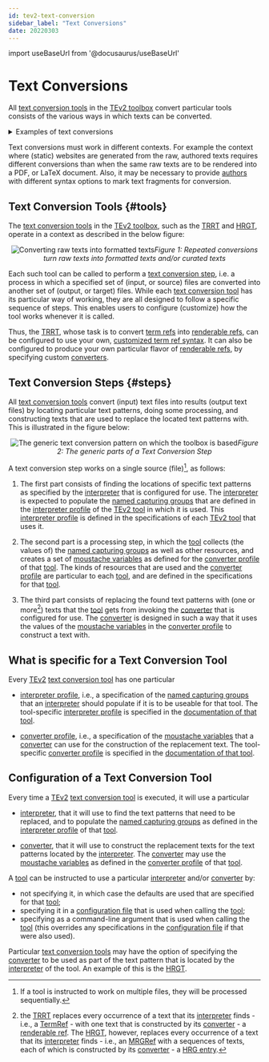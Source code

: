```yaml
---
id: tev2-text-conversion
sidebar_label: "Text Conversions"
date: 20220303
---
```


import useBaseUrl from '@docusaurus/useBaseUrl'

# Text Conversions

All [text conversion tools](@) in the [TEv2 toolbox](@) convert particular tools consists of the various ways in which texts can be converted. 

<details>
  <summary>Examples of text conversions</summary>

One example is the conversion of so-called [TermRefs](@) into [renderable refs](@), i.e., the conversion of texts such as this: `[TermRefs](@)`, i.e., the 'raw' texts that [authors](@) write, into "[TermRefs](@)", i.e., a nicely rendered version of that raw text, that has additional properties, in this case that it is **emphasized**, and if you hover your mouse over it, you'll get a popup with the definition of the term.

Another example is the conversion of a so-called [MRGRef](@) into (the body/contents of) a [human readable glossary]. The [MRGRef](@) points to a particular (version) of a [terminology](@), and the text conversion process sees to converting it to (the body/contents of) a [HRG](@). This is how the [TEv2 glossary](/docs/tev2-glossary) was generated.

</details>

Text conversions must work in different contexts. For example the context where (static) websites are generated from the raw, authored texts requires different conversions than when the same raw texts are to be rendered into a PDF, or LaTeX document. Also, it may be necessary to provide [authors](@) with different syntax options to mark text fragments for conversion.

## Text Conversion Tools {#tools}

The [text conversion tools](@) in the [TEv2 toolbox](@), such as the [TRRT](@) and [HRGT](@), operate in a context as described in the below figure:

<p align="center">
<img
  alt="Converting raw texts into formatted texts"
  src={useBaseUrl('images/tev2-overview-without-toolbox.png')}
/><i>Figure 1: Repeated conversions turn raw texts into formatted texts and/or curated texts</i>
</p>

Each such tool can be called to perform a [text conversion step](#steps), i.e. a process in which a specified set of (input, or source) files are converted into another set of (output, or target) files. While each [text conversion tool](@) has its particular way of working, they are all designed to follow a specific sequence of steps. This enables users to configure (customize) how the tool works whenever it is called. 

Thus, the [TRRT](@), whose task is to convert [term refs](@) into [renderable refs](@), can be configured to use your own, [customized term ref syntax](/docs/spec-syntax/term-ref-syntax#customize). It can also be configured to produce your own particular flavor of [renderable refs](@), by specifying custom [converters](@).

## Text Conversion Steps {#steps}

All [text conversion tools](@) convert (input) text files into results (output text files) by locating particular text patterns, doing some processing, and constructing texts that are used to replace the located text patterns with. This is illustrated in the figure below:

<p align="center">
<img
  alt="The generic text conversion pattern on which the toolbox is based"
  src={useBaseUrl('images/tev2-text-conversion-pattern.png')}
/><i>Figure 2: The generic parts of a Text Conversion Step</i>
</p>

A text conversion step works on a single source (file)[^1], as follows:

[^1]: If a tool is instructed to work on multiple files, they will be processed sequentially.

1. The first part consists of finding the locations of specific text patterns as specified by the [interpreter](@) that is configured for use. The [interpreter](@) is expected to populate the [named capturing groups](@) that are defined in the [interpreter profile](@) of the [TEv2 tool](@) in which it is used. This [interpreter profile](@) is defined in the specifications of each [TEv2 tool](@) that uses it.

2. The second part is a processing step, in which the [tool](tev2-tool@) collects (the values of) the [named capturing groups](@) as well as other resources, and creates a set of [moustache variables](@) as defined for the [converter profile](@) of that [tool](tev2-tool@). The kinds of resources that are used and the [converter profile](@) are particular to each [tool](tev2-tool@), and are defined in the specifications for that [tool](tev2-tool@).

3. The third part consists of replacing the found text patterns with (one or more[^2]) texts that the [tool](tev2-tool@) gets from invoking the [converter](@) that is configured for use. The [converter](@) is designed in such a way that it uses the values of the [moustache variables](@) in the [converter profile](@) to construct a text with. 

[^2]: the [TRRT](@) replaces every occurrence of a text that its [interpreter](@) finds - i.e., a [TermRef](@) - with one text that is constructed by its [converter](@) - a [renderable ref](@). The [HRGT](@), however, replaces every occurrence of a text that its [interpreter](@) finds - i.e., an [MRGRef](@) with a sequences of texts, each of which is constructed by its [converter](@) - a [HRG entry](@).

## What is specific for a Text Conversion Tool

Every [TEv2](@) [text conversion tool](@) has one particular

- [interpreter profile](@), i.e., a specification of the [named capturing groups](@) that an [interpreter](@) should populate if it is to be useable for that tool. The tool-specific [interpreter profile](@) is specified in the [documentation of that tool](/docs/category/toolbox-specs).

- [converter profile](@), i.e., a specification of the [moustache variables](@) that a [converter](@) can use for the construction of the replacement text. The tool-specific [converter profile](@) is specified in the [documentation of that tool](/docs/category/toolbox-specs).

## Configuration of a Text Conversion Tool

Every time a [TEv2](@) [text conversion tool](@) is executed, it will use a particular

- [interpreter](@), that it will use to find the text patterns that need to be replaced, and to populate the [named capturing groups](@) as defined in the [interpreter profile](@) of that [tool](tev2-tool@).

- [converter](@), that it will use to construct the replacement texts for the text patterns located by the [interpreter](@). The [converter](@) may use the [moustache variables](@) as defined in the [converter profile](@) of that [tool](tev2-tool@).

A [tool](tev2-tool@) can be instructed to use a particular [interpreter](@) and/or [converter](@) by:

- not specifying it, in which case the defaults are used that are specified for that [tool](tev2-tool@);
- specifying it in a [configuration file](/docs/spec-files/configuration-file) that is used when calling the [tool](tev2-tool@);
- specifying as a command-line argument that is used when calling the [tool](tev2-tool@) (this overrides any specifications in the [configuration file](/docs/spec-files/configuration-file) if that were also used).

Particular [text conversion tools](@) may have the option of specifying the [converter](@) to be used as part of the text pattern that is located by the [interpreter](@) of the tool. An example of this is the [HRGT](@).
